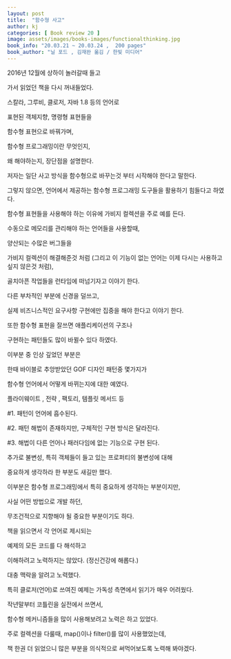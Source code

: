 ```yaml
---
layout: post
title:  "함수형 사고"
author: kj
categories: [ Book review 20 ]
image: assets/images/books-images/functionalthinking.jpg
book_info: "20.03.21 ~ 20.03.24 ,  200 pages"
book_author: "닐 포드 , 김재완 옮김 / 한빛 미디어"
---
```

2016년 12월에 상하이 놀러갈때 들고

가서 읽었던 책을 다시 꺼내들었다.

스칼라, 그루비, 클로저, 자바 1.8 등의 언어로

표현된 객체지향, 명령형 표현들을

함수형 표현으로 바꿔가며,

함수형 프로그래밍이란 무엇인지,

왜 해야하는지, 장단점을 설명한다.

저자는 일단 사고 방식을 함수형으로 바꾸는것 부터 시작해야 한다고 말한다.

그렇지 않으면, 언어에서 제공하는 함수형 프로그래밍 도구들을 활용하기 힘들다고 하였다.

함수형 표현들을 사용해야 하는 이유에 가비지 컬렉션을 주로 예를 든다.

수동으로 메모리를 관리해야 하는 언어들을 사용할때,

양산되는 수많은 버그들을

가비지 컬렉션이 해결해준것 처럼 (그리고 이 기능이 없는 언어는 이제 다시는 사용하고 싶지 않은것 처럼),

골치아픈 작업들을 런타임에 떠넘기자고 이야기 한다.

다른 부차적인 부분에 신경을 덜쓰고,

실제 비즈니스적인 요구사항 구현에만 집중을 해야 한다고 이야기 한다.

또한 함수형 표현을 잘쓰면 애플리케이션의 구조나

구현하는 패턴들도 많이 바뀔수 있다 하였다.

이부분 중 인상 깊었던 부분은

한때 바이블로 추앙받았던 GOF 디자인 패턴중 몇가지가

함수형 언어에서 어떻게 바뀌는지에 대한 예였다.

플라이웨이트 , 전략 , 팩토리, 템플릿 메서드 등

#1. 패턴이 언어에 흡수된다.

#2. 패턴 해법이 존재하지만, 구체적인 구현 방식은 달라진다.

#3. 해법이 다른 언어나 패러다임에 없는 기능으로 구현 된다.

추가로 불변성, 특히 객체들이 들고 있는 프로퍼티의 불변성에 대해

중요하게 생각하라 한 부분도 새길만 했다.

이부분은 함수형 프로그래밍에서 특히 중요하게 생각하는 부분이지만,

사실 어떤 방법으로 개발 하던,

무조건적으로 지향해야 될 중요한 부분이기도 하다.


책을 읽으면서 각 언어로 제시되는

예제의 모든 코드를 다 해석하고

이해하려고 노력하지는 않았다. (정신건강에 해롭다.)

대충 맥락을 알려고 노력했다.

특히 클로저(언어)로 쓰여진 예제는 가독성 측면에서 읽기가 매우 어려웠다.

작년말부터 코틀린을 실전에서 쓰면서,

함수형 메커니즘들을 많이 사용해보려고 노력은 하고 있었다.

주로 컬렉션을 다룰때, map()이나 filter()를 많이 사용했었는데,

책 한권 더 읽었으니 많은 부분을 의식적으로 써먹어보도록 노력해 봐야겠다.

